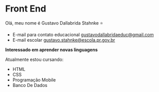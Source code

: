 # Front End
Olá, meu nome é Gustavo Dallabrida Stahnke :star:

- E-mail para contato educacional gustavodallabridaeduc@gmail.com
- E-mail escolar gustavo.stahnke@escola.pr.gov.br

**Interessado em aprender novas linguagens**

Atualmente estou cursando:

- HTML
- CSS
- Programação Mobile
- Banco De Dados
